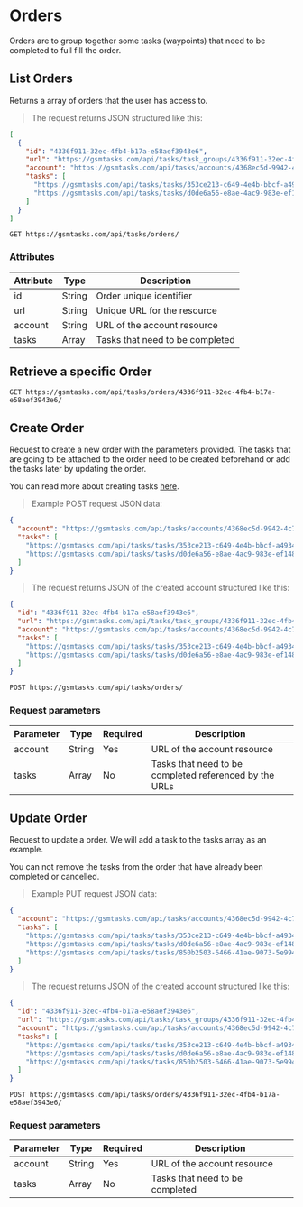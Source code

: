 # Orders

Orders are to group together some tasks (waypoints) that need to be completed to full fill the order.

## List Orders

Returns a array of orders that the user has access to.

> The request returns JSON structured like this:

```json
[
  {
    "id": "4336f911-32ec-4fb4-b17a-e58aef3943e6",
    "url": "https://gsmtasks.com/api/tasks/task_groups/4336f911-32ec-4fb4-b17a-e58aef3943e6/",
    "account": "https://gsmtasks.com/api/tasks/accounts/4368ec5d-9942-4c74-90f7-eea752a6e489/",
    "tasks": [
      "https://gsmtasks.com/api/tasks/tasks/353ce213-c649-4e4b-bbcf-a493433cee9c/"
      "https://gsmtasks.com/api/tasks/tasks/d0de6a56-e8ae-4ac9-983e-ef1486909ce7/"
    ]
  }
]
```

`GET https://gsmtasks.com/api/tasks/orders/`

### Attributes

Attribute     | Type   | Description
------------  | ------ | -----------
id            | String | Order unique identifier
url           | String | Unique URL for the resource
account       | String | URL of the account resource
tasks         | Array  | Tasks that need to be completed

## Retrieve a specific Order

`GET https://gsmtasks.com/api/tasks/orders/4336f911-32ec-4fb4-b17a-e58aef3943e6/`

## Create Order

Request to create a new order with the parameters provided. The tasks that are going to be attached to the order need to be created beforehand or add the tasks later by updating the order.

You can read more about creating tasks [here](#).

> Example POST request JSON data:

```json
{
  "account": "https://gsmtasks.com/api/tasks/accounts/4368ec5d-9942-4c74-90f7-eea752a6e489/",
  "tasks": [
    "https://gsmtasks.com/api/tasks/tasks/353ce213-c649-4e4b-bbcf-a493433cee9c/"
    "https://gsmtasks.com/api/tasks/tasks/d0de6a56-e8ae-4ac9-983e-ef1486909ce7/"
  ]
}
```

> The request returns JSON of the created account structured like this:

```json
{
  "id": "4336f911-32ec-4fb4-b17a-e58aef3943e6",
  "url": "https://gsmtasks.com/api/tasks/task_groups/4336f911-32ec-4fb4-b17a-e58aef3943e6/",
  "account": "https://gsmtasks.com/api/tasks/accounts/4368ec5d-9942-4c74-90f7-eea752a6e489/",
  "tasks": [
    "https://gsmtasks.com/api/tasks/tasks/353ce213-c649-4e4b-bbcf-a493433cee9c/"
    "https://gsmtasks.com/api/tasks/tasks/d0de6a56-e8ae-4ac9-983e-ef1486909ce7/"
  ]
}
```

`POST https://gsmtasks.com/api/tasks/orders/`

### Request parameters

Parameter     | Type   | Required | Description
------------  | ------ | -------  | -----------
account       | String | Yes      | URL of the account resource
tasks         | Array  | No       | Tasks that need to be completed referenced by the URLs

## Update Order

Request to update a order. We will add a task to the tasks array as an example.

<aside class="warning">
You can not remove the tasks from the order that have already been completed or cancelled.
</aside>

> Example PUT request JSON data:

```json
{
  "account": "https://gsmtasks.com/api/tasks/accounts/4368ec5d-9942-4c74-90f7-eea752a6e489/",
  "tasks": [
    "https://gsmtasks.com/api/tasks/tasks/353ce213-c649-4e4b-bbcf-a493433cee9c/"
    "https://gsmtasks.com/api/tasks/tasks/d0de6a56-e8ae-4ac9-983e-ef1486909ce7/"
    "https://gsmtasks.com/api/tasks/tasks/850b2503-6466-41ae-9073-5e994688b812/"
  ]
}
```

> The request returns JSON of the created account structured like this:

```json
{
  "id": "4336f911-32ec-4fb4-b17a-e58aef3943e6",
  "url": "https://gsmtasks.com/api/tasks/task_groups/4336f911-32ec-4fb4-b17a-e58aef3943e6/",
  "account": "https://gsmtasks.com/api/tasks/accounts/4368ec5d-9942-4c74-90f7-eea752a6e489/",
  "tasks": [
    "https://gsmtasks.com/api/tasks/tasks/353ce213-c649-4e4b-bbcf-a493433cee9c/"
    "https://gsmtasks.com/api/tasks/tasks/d0de6a56-e8ae-4ac9-983e-ef1486909ce7/"
    "https://gsmtasks.com/api/tasks/tasks/850b2503-6466-41ae-9073-5e994688b812/"
  ]
}
```

`POST https://gsmtasks.com/api/tasks/orders/4336f911-32ec-4fb4-b17a-e58aef3943e6/`

### Request parameters

Parameter     | Type   | Required | Description
------------  | ------ | -------  | -----------
account       | String | Yes      | URL of the account resource
tasks         | Array  | No       | Tasks that need to be completed
